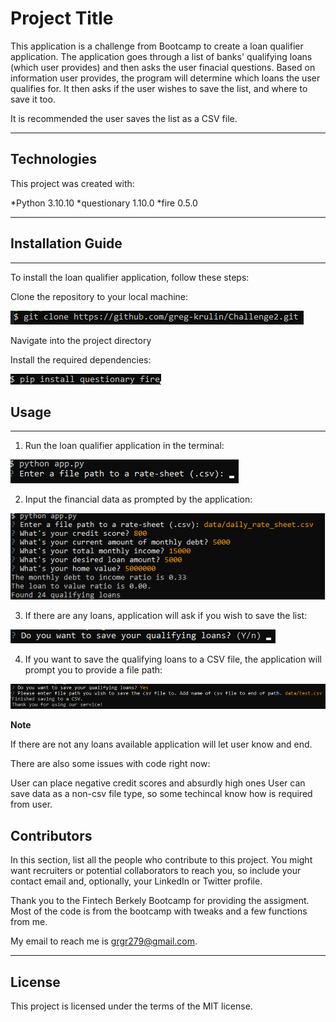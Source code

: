 # Project Title

This application is a challenge from Bootcamp to create a loan qualifier application. The application goes through a list of banks' qualifying loans (which user provides) and then asks the user finacial questions. Based on information user provides, the program will determine which loans the user qualifies for. It then asks if the user wishes to save the list, and where to save it too.

It is recommended the user saves the list as a CSV file.

---

## Technologies

This project was created with: 

*Python 3.10.10
*questionary 1.10.0
*fire 0.5.0

---

## Installation Guide


---

To install the loan qualifier application, follow these steps:

Clone the repository to your local machine:

![Screenshot of using git clone on gitbash](Example_screenshots/gitclone.png)

Navigate into the project directory

Install the required dependencies:

![Screenshot of using pip install for questionary and fire](Example_screenshots/pipinstall.png)

## Usage



---


1) Run the loan qualifier application in the terminal:


![Screenshot of using python on app.py in terminal](Example_screenshots/app_py.png)

2) Input the financial data as prompted by the application:

![Screenshot of using python on app.py in terminal](Example_screenshots/fin_data.png)

3) If there are any loans, application will ask if you wish to save the list:

![Screenshot of using python on app.py in terminal](Example_screenshots/question.png)

4) If you want to save the qualifying loans to a CSV file, the application will prompt you to provide a file path:

![Screenshot of using python on app.py in terminal](Example_screenshots/csv.png)

**Note**

If there are not any loans available application will let user know and end.

There are also some issues with code right now:

User can place negative credit scores and absurdly high ones
User can save data as a non-csv file type, so some techincal know how is required from user.

## Contributors

In this section, list all the people who contribute to this project. You might want recruiters or potential collaborators to reach you, so include your contact email and, optionally, your LinkedIn or Twitter profile.

Thank you to the Fintech Berkely Bootcamp for providing the assigment. Most of the code is from the bootcamp with tweaks
and a few functions from me.

My email to reach me is grgr279@gmail.com.

---

## License

This project is licensed under the terms of the MIT license.